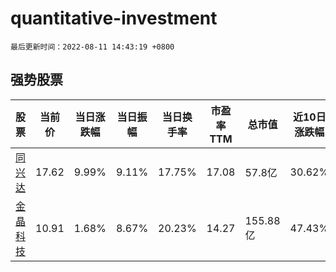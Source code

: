 # quantitative-investment

`最后更新时间：2022-08-11 14:43:19 +0800`

## 强势股票

|股票|当前价|当日涨跌幅|当日振幅|当日换手率|市盈率TTM|总市值|近10日涨跌幅|
|----|----|----|----|----|----|----|----|
|[同兴达](https://xueqiu.com/S/SZ002845)|17.62|9.99%|9.11%|17.75%|17.08|57.8亿|30.62%|
|[金晶科技](https://xueqiu.com/S/SH600586)|10.91|1.68%|8.67%|20.23%|14.27|155.88亿|47.43%|
